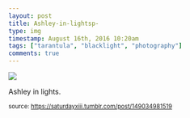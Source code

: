 ```yaml
---
layout: post
title: Ashley-in-lightsp-
type: img
timestamp: August 16th, 2016 10:20am
tags: ["tarantula", "blacklight", "photography"]
comments: true
---
```

<img src="https://saturdayxiii.github.io/media/149034981519.jpg"/>

Ashley in lights.
 
  
<small>source: https://saturdayxiii.tumblr.com/post/149034981519</small>